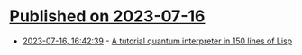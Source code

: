 # [Published on 2023-07-16](index.md)

* [2023-07-16, 16:42:39](https://lobste.rs/s/gvpg3g/tutorial_quantum_interpreter_150_lines) - [A tutorial quantum interpreter in 150 lines of Lisp](https://www.stylewarning.com/posts/quantum-interpreter/)

